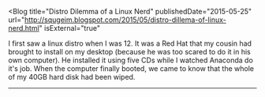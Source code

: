 <Blog
    title="Distro Dilemma of a Linux Nerd"
    publishedDate="2015-05-25"
    url="http://squgeim.blogspot.com/2015/05/distro-dillema-of-linux-nerd.html"
    isExternal="true"
>
I first saw a linux distro when I was 12. It was a Red Hat that my cousin had brought to install on my desktop (because he was too scared to do it in his own computer). He installed it using five CDs while I watched Anaconda do it's job. When the computer finally booted, we came to know that the whole of my 40GB hard disk had been wiped.
</Blog>


---
